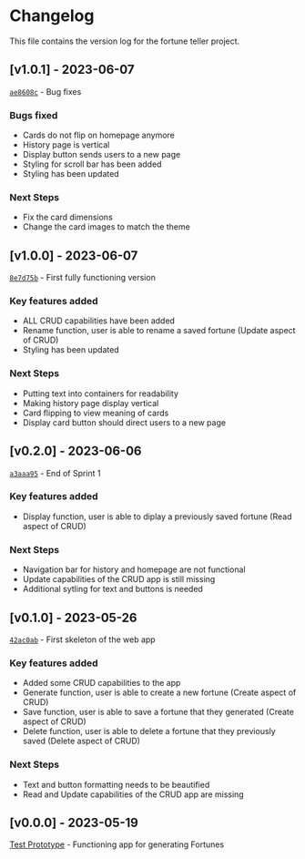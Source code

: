 # Changelog
This file contains the version log for the fortune teller project.

## [v1.0.1] - 2023-06-07
[`ae8608c`](https://github.com/cse110-sp23-group02/cse110-sp23-group02/commit/ae8608c3ffd9c8fc87d5be8f2899c3ff3f902c28) - Bug fixes
### Bugs fixed
- Cards do not flip on homepage anymore
- History page is vertical
- Display button sends users to a new page
- Styling for scroll bar has been added
- Styling has been updated

### Next Steps
- Fix the card dimensions
- Change the card images to match the theme

## [v1.0.0] - 2023-06-07
[`8e7d75b`](https://github.com/cse110-sp21-group02/cse110-sp21-group02/commit/8e7d75b4fd8467e37d758096d9f612cba1b61652) - First fully functioning version
### Key features added
- ALL CRUD capabilities have been added
- Rename function, user is able to rename a saved fortune (Update aspect of CRUD)
- Styling has been updated

### Next Steps
- Putting text into containers for readability
- Making history page display vertical
- Card flipping to view meaning of cards
- Display card button should direct users to a new page

## [v0.2.0] - 2023-06-06
[`a3aaa95`](https://github.com/cse110-sp21-group02/cse110-sp21-group02/commit/a3aaa95a271b30e65e577375c2fffd4202c6866b) - End of Sprint 1
### Key features added
- Display function, user is able to diplay a previously saved fortune (Read aspect of CRUD)

### Next Steps
- Navigation bar for history and homepage are not functional
- Update capabilities of the CRUD app is still missing
- Additional sytling for text and buttons is needed

## [v0.1.0] - 2023-05-26
[`42ac0ab`](https://github.com/cse110-sp21-group02/cse110-sp21-group02/commit/42ac0abc02e2e9f02b50e962fec33f684e2bd2f6) - First skeleton of the web app
### Key features added
- Added some CRUD capabilities to the app
- Generate function, user is able to create a new fortune (Create aspect of CRUD)
- Save function, user is able to save a fortune that they generated (Create aspect of CRUD)
- Delete function, user is able to delete a fortune that they previously saved (Delete aspect of CRUD)

### Next Steps
- Text and button formatting needs to be beautified
- Read and Update capabilities of the CRUD app are missing

## [v0.0.0] - 2023-05-19
[Test Prototype](https://github.com/cse110-sp21-group02/tarot_testing) - Functioning app for generating Fortunes
